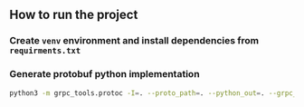 ## How to run the project
### Create `venv` environment and install dependencies from `requirments.txt`
### Generate protobuf python implementation
```bash
python3 -m grpc_tools.protoc -I=. --proto_path=. --python_out=. --grpc_python_out=. data_transfer_api.proto 
```